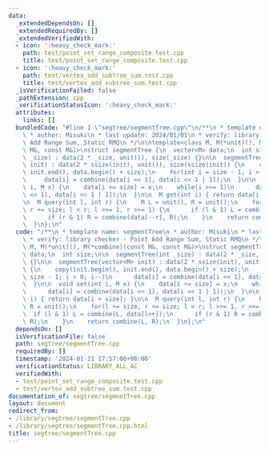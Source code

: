```yaml
---
data:
  _extendedDependsOn: []
  _extendedRequiredBy: []
  _extendedVerifiedWith:
  - icon: ':heavy_check_mark:'
    path: test/point_set_range_composite.test.cpp
    title: test/point_set_range_composite.test.cpp
  - icon: ':heavy_check_mark:'
    path: test/vertex_add_subtree_sum.test.cpp
    title: test/vertex_add_subtree_sum.test.cpp
  _isVerificationFailed: false
  _pathExtension: cpp
  _verificationStatusIcon: ':heavy_check_mark:'
  attributes:
    links: []
  bundledCode: "#line 1 \"segtree/segmentTree.cpp\"\n/**\n * template name: segmentTree\n\
    \ * author: Misuki\n * last update: 2024/01/01\n * verify: library checker - Point\
    \ Add Range Sum, Static RMQ\n */\n\ntemplate<class M, M(*unit)(), M(*combine)(const\
    \ M&, const M&)>\nstruct segmentTree {\n  vector<M> data;\n  int size;\n\n  segmentTree(int\
    \ _size) : data(2 * _size, unit()), size(_size) {}\n\n  segmentTree(vector<M>\
    \ init) : data(2 * ssize(init), unit()), size(ssize(init)) {\n    copy(init.begin(),\
    \ init.end(), data.begin() + size);\n    for(int i = size - 1; i > 0; i--)\n \
    \     data[i] = combine(data[i << 1], data[i << 1 | 1]);\n  }\n\n  void set(int\
    \ i, M x) {\n    data[i += size] = x;\n    while(i >>= 1)\n      data[i] = combine(data[i\
    \ << 1], data[i << 1 | 1]);\n  }\n\n  M get(int i) { return data[i + size]; }\n\
    \n  M query(int l, int r) {\n    M L = unit(), R = unit();\n    for(l += size,\
    \ r += size; l < r; l >>= 1, r >>= 1) {\n      if (l & 1) L = combine(L, data[l++]);\n\
    \      if (r & 1) R = combine(data[--r], R);\n    }\n    return combine(L, R);\n\
    \  }\n};\n"
  code: "/**\n * template name: segmentTree\n * author: Misuki\n * last update: 2024/01/01\n\
    \ * verify: library checker - Point Add Range Sum, Static RMQ\n */\n\ntemplate<class\
    \ M, M(*unit)(), M(*combine)(const M&, const M&)>\nstruct segmentTree {\n  vector<M>\
    \ data;\n  int size;\n\n  segmentTree(int _size) : data(2 * _size, unit()), size(_size)\
    \ {}\n\n  segmentTree(vector<M> init) : data(2 * ssize(init), unit()), size(ssize(init))\
    \ {\n    copy(init.begin(), init.end(), data.begin() + size);\n    for(int i =\
    \ size - 1; i > 0; i--)\n      data[i] = combine(data[i << 1], data[i << 1 | 1]);\n\
    \  }\n\n  void set(int i, M x) {\n    data[i += size] = x;\n    while(i >>= 1)\n\
    \      data[i] = combine(data[i << 1], data[i << 1 | 1]);\n  }\n\n  M get(int\
    \ i) { return data[i + size]; }\n\n  M query(int l, int r) {\n    M L = unit(),\
    \ R = unit();\n    for(l += size, r += size; l < r; l >>= 1, r >>= 1) {\n    \
    \  if (l & 1) L = combine(L, data[l++]);\n      if (r & 1) R = combine(data[--r],\
    \ R);\n    }\n    return combine(L, R);\n  }\n};\n"
  dependsOn: []
  isVerificationFile: false
  path: segtree/segmentTree.cpp
  requiredBy: []
  timestamp: '2024-01-21 17:57:06+08:00'
  verificationStatus: LIBRARY_ALL_AC
  verifiedWith:
  - test/point_set_range_composite.test.cpp
  - test/vertex_add_subtree_sum.test.cpp
documentation_of: segtree/segmentTree.cpp
layout: document
redirect_from:
- /library/segtree/segmentTree.cpp
- /library/segtree/segmentTree.cpp.html
title: segtree/segmentTree.cpp
---
```


